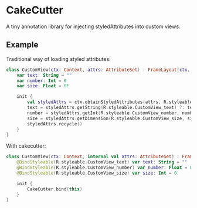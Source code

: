 # CakeCutter
A tiny annotation library for injecting styledAttributes into custom views.

## Example
Traditional way of loading styled attributes:
```kotlin
class CustomView(ctx: Context, attrs: AttributeSet) : FrameLayout(ctx, attrs) {
    var text: String = ""
    var number: Int = 0
    var size: Float = 0F

    init {
        val styledAttrs = ctx.obtainStyledAttributes(attrs, R.styleable.CustomView)
        text = styledAttrs.getString(R.styleable.CustomView_text) ?: text
        number = styledAttrs.getInt(R.styleable.CustomView_number, number)
        size = styledAttrs.getDimension(R.styleable.CustomView_size, size)
        styledAttrs.recycle()
    }
}
```

With cakecutter:
```kotlin
class CustomView(ctx: Context, internal val attrs: AttributeSet) : FrameLayout(ctx, attrs) {
    @BindStyleable(R.styleable.CustomView_text) var text: String = ""
    @BindStyleable(R.styleable.CustomView_number) var number: Float = 0F
    @BindStyleable(R.styleable.CustomView_size) var size: Int = 0

    init {
        CakeCutter.bind(this)
    }
}
```
